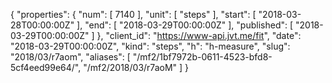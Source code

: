 {
  "properties": {
    "num": [
      7140
    ],
    "unit": [
      "steps"
    ],
    "start": [
      "2018-03-28T00:00:00Z"
    ],
    "end": [
      "2018-03-29T00:00:00Z"
    ],
    "published": [
      "2018-03-29T00:00:00Z"
    ]
  },
  "client_id": "https://www-api.jvt.me/fit",
  "date": "2018-03-29T00:00:00Z",
  "kind": "steps",
  "h": "h-measure",
  "slug": "2018/03/r7aom",
  "aliases": [
    "/mf2/1bf7972b-0611-4523-bfd8-5cf4eed99e64/",
    "/mf2/2018/03/r7aoM"
  ]
}
